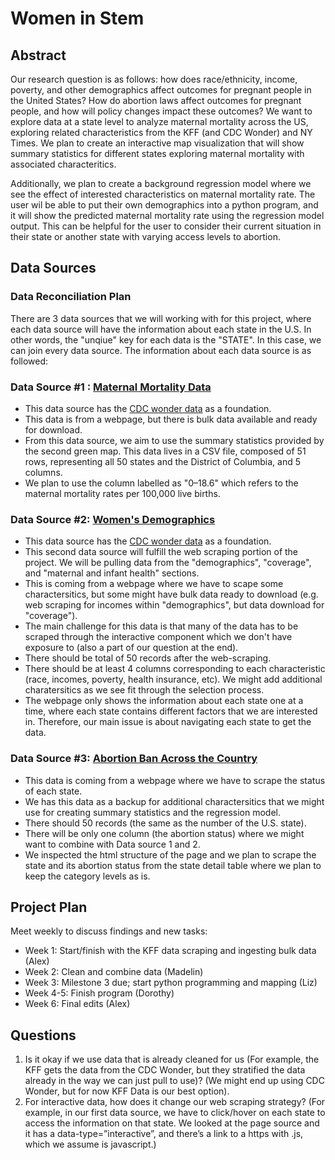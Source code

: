 # Women in Stem

## Abstract
Our research question is as follows: how does race/ethnicity, income, poverty, and other demographics affect outcomes for pregnant people in the United States? How do abortion laws affect outcomes for pregnant people, and how will policy changes impact these outcomes? We want to explore data at a state level to analyze maternal mortality across the US, exploring related characteristics from the KFF (and CDC Wonder) and NY Times. We plan to create an interactive map visualization that will show summary statistics for different states exploring maternal mortality with associated characteritics.

Additionally, we plan to create a background regression model where we see the effect of interested characteristics on maternal mortality rate. The user wil be able to put their own demographics into a python program, and it will show the predicted maternal mortality rate using the regression model output. This can be helpful for the user to consider their current situation in their state or another state with varying access levels to abortion.  

## Data Sources

### Data Reconciliation Plan
There are 3 data sources that we will working with for this project, where each data source will have the information about each state in the U.S. In other words, the "unqiue" key for each data is the "STATE". In this case, we can join every data source. The information about each data source is as followed:

### Data Source #1 : [Maternal Mortality Data](https://www.commonwealthfund.org/publications/scorecard/2024/jul/2024-state-scorecard-womens-health-and-reproductive-care) 
- This data source has the [CDC wonder data](https://wonder.cdc.gov/) as a foundation.
- This data is from a webpage, but there is bulk data available and ready for download.
- From this data source, we aim to use the summary statistics provided by the second green map. This data lives in a CSV file, composed of 51 rows, representing all 50 states and the District of Columbia, and 5 columns. 
- We plan to use the column labelled as "0–18.6" which refers to the maternal mortality rates per 100,000 live births.

### Data Source #2: [Women's Demographics](https://www.kff.org/interactive/womens-health-profiles/alaska/demographics/)
- This data source has the [CDC wonder data](https://wonder.cdc.gov/) as a foundation.
- This second data source will fulfill the web scraping portion of the project. We will be pulling data from the "demographics", "coverage", and "maternal and infant health" sections. 
- This is coming from a webpage where we have to scape some charactersitics, but some might have bulk data ready to download (e.g. web scraping for incomes within "demographics", but data download for "coverage").
- The main challenge for this data is that many of the data has to be scraped through the interactive component which we don't have exposure to (also a part of our question at the end).
- There should be total of 50 records after the web-scraping.
- There should be at least 4 columns corresponding to each characteristic (race, incomes, poverty, health insurance, etc). We might add additional charatersitics as we see fit through the selection process.
- The webpage only shows the information about each state one at a time, where each state contains different factors that we are interested in. Therefore, our main issue is about navigating each state to get the data.  

### Data Source #3: [Abortion Ban Across the Country](https://www.nytimes.com/interactive/2024/us/abortion-laws-roe-v-wade.html) 
- This data is coming from a webpage where we have to scrape the status of each state. 
- We has this data as a backup for additional charactersitics that we might use for creating summary statistics and the regression model.
- There should 50 records (the same as the number of the U.S. state).
- There will be only one column (the abortion status) where we might want to combine with Data source 1 and 2.
- We inspected the html structure of the page and we plan to scrape the state and its abortion status from the state detail table where we plan to keep the category levels as is.

## Project Plan
Meet weekly to discuss findings and new tasks: 
- Week 1: Start/finish with the KFF data scraping and ingesting bulk data (Alex)
- Week 2: Clean and combine data (Madelin)
- Week 3: Milestone 3 due; start python programming and mapping (Liz)
- Week 4-5: Finish program (Dorothy)
- Week 6: Final edits (Alex)

## Questions
1. Is it okay if we use data that is already cleaned for us (For example, the KFF gets the data from the CDC Wonder, but they stratified the data already in the way we can just pull to use)? (We might end up using CDC Wonder, but for now KFF Data is our best option).
2. For interactive data, how does it change our web scraping strategy? (For example, in our first data source, we have to click/hover on each state to access the information on that state. We looked at the page source and it has a data-type=”interactive”, and there’s a link to a https with .js, which we assume is javascript.)